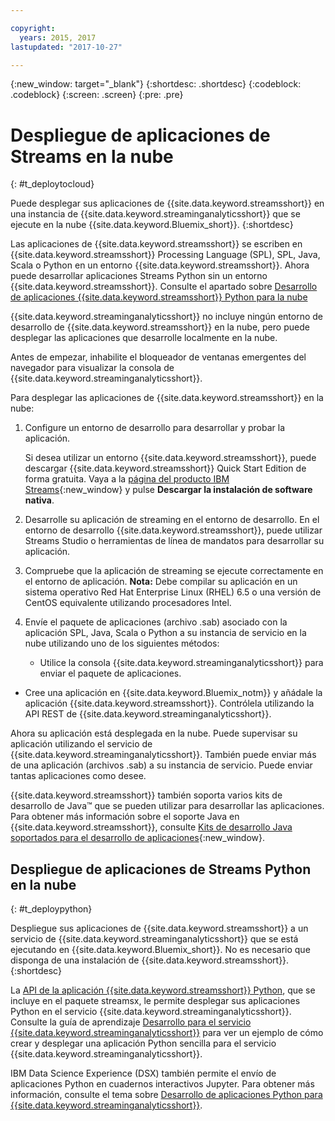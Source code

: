 ```yaml
---

copyright:
  years: 2015, 2017
lastupdated: "2017-10-27"

---
```


<!-- Attribute definitions -->
{:new_window: target="_blank"}
{:shortdesc: .shortdesc}
{:codeblock: .codeblock}
{:screen: .screen}
{:pre: .pre}

# Despliegue de aplicaciones de Streams en la nube
{: #t_deploytocloud}

Puede desplegar sus aplicaciones de {{site.data.keyword.streamsshort}} en una instancia de {{site.data.keyword.streaminganalyticsshort}} que se ejecute en la nube {{site.data.keyword.Bluemix_short}}.
{:shortdesc}

Las aplicaciones de {{site.data.keyword.streamsshort}} se escriben en {{site.data.keyword.streamsshort}} Processing Language (SPL), SPL, Java, Scala o Python en un entorno {{site.data.keyword.streamsshort}}. Ahora puede desarrollar aplicaciones Streams Python sin un entorno {{site.data.keyword.streamsshort}}. Consulte el apartado sobre [Desarrollo de aplicaciones {{site.data.keyword.streamsshort}} Python para la nube](docs/services/StreamingAnalytics/t_deploytocloud.html#t_deploypython)


{{site.data.keyword.streaminganalyticsshort}} no incluye ningún entorno de desarrollo de {{site.data.keyword.streamsshort}} en la nube, pero puede desplegar las aplicaciones que desarrolle localmente en la nube.

Antes de empezar, inhabilite el bloqueador de ventanas emergentes del navegador para visualizar la consola de {{site.data.keyword.streaminganalyticsshort}}.

Para desplegar las aplicaciones de {{site.data.keyword.streamsshort}} en la nube:

1. Configure un entorno de desarrollo para desarrollar y probar la aplicación.

	Si desea utilizar un entorno {{site.data.keyword.streamsshort}}, puede descargar {{site.data.keyword.streamsshort}} Quick Start Edition de forma gratuita. Vaya a la [página del producto IBM Streams](http://www.ibm.com/analytics/us/en/technology/stream-computing/){:new_window} y pulse **Descargar la instalación de software nativa**.

2. Desarrolle su aplicación de streaming en el entorno de desarrollo. En el entorno de desarrollo {{site.data.keyword.streamsshort}}, puede utilizar Streams Studio o herramientas de línea de mandatos para desarrollar su aplicación.

3. Compruebe que la aplicación de streaming se ejecute correctamente en el entorno de aplicación.
**Nota:** Debe compilar su aplicación en un sistema operativo Red Hat Enterprise Linux (RHEL) 6.5 o una versión de CentOS equivalente utilizando procesadores Intel.

4. Envíe el paquete de aplicaciones (archivo .sab) asociado con la aplicación SPL, Java, Scala o Python a su instancia de servicio en la nube utilizando uno de los siguientes métodos:
	* Utilice la consola {{site.data.keyword.streaminganalyticsshort}} para enviar el paquete de aplicaciones.
  * Cree una aplicación en {{site.data.keyword.Bluemix_notm}} y añádale la aplicación {{site.data.keyword.streamsshort}}. Contrólela utilizando la API REST de {{site.data.keyword.streaminganalyticsshort}}.

Ahora su aplicación está desplegada en la nube. Puede supervisar su aplicación utilizando el servicio de {{site.data.keyword.streaminganalyticsshort}}. También puede enviar más de una aplicación (archivos .sab) a su instancia de servicio. Puede enviar tantas aplicaciones como desee.

{{site.data.keyword.streamsshort}} también soporta varios kits de desarrollo de Java™ que se pueden utilizar para desarrollar las aplicaciones. Para obtener más información sobre el soporte Java en {{site.data.keyword.streamsshort}}, consulte [Kits de desarrollo Java soportados para el desarrollo de aplicaciones](https://www.ibm.com/support/knowledgecenter/en/SSCRJU_4.2.0/com.ibm.streams.install.doc/doc/ibminfospherestreams-install-prerequisites-java-supported-sdks.html){:new_window}.

## Despliegue de aplicaciones de Streams Python en la nube
{: #t_deploypython}

Despliegue sus aplicaciones de {{site.data.keyword.streamsshort}} a un servicio de {{site.data.keyword.streaminganalyticsshort}} que se está ejecutando en {{site.data.keyword.Bluemix_short}}. No es necesario que disponga de una instalación de {{site.data.keyword.streamsshort}}.
{:shortdesc}

La [API de la aplicación {{site.data.keyword.streamsshort}} Python](http://ibmstreams.github.io/streamsx.documentation/docs/python/python-appapi-devguide/#50-api-features), que se incluye en el paquete streamsx, le permite desplegar sus aplicaciones Python en el servicio {{site.data.keyword.streaminganalyticsshort}}. Consulte la guía de aprendizaje [Desarrollo para el servicio {{site.data.keyword.streaminganalyticsshort}}](http://ibmstreams.github.io/streamsx.documentation/docs/python/1.6/python-appapi-devguide-2a/index.html) para ver un ejemplo de cómo crear y desplegar una aplicación Python sencilla para el servicio {{site.data.keyword.streaminganalyticsshort}}.

IBM Data Science Experience (DSX) también permite el envío de aplicaciones Python en cuadernos interactivos Jupyter. Para obtener más información, consulte el tema sobre [Desarrollo de aplicaciones Python para {{site.data.keyword.streaminganalyticsshort}}](/docs/services/StreamingAnalytics/t_develop_apps_python.html).
